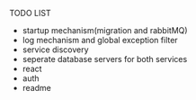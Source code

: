 TODO LIST
- startup mechanism(migration and rabbitMQ)
- log mechanism and global exception filter
- service discovery
- seperate database servers for both services
- react
- auth
- readme
